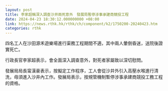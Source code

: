 ```yaml
---
layout: post
title: 李家超稱深入調查沙井兩死意外　發展局暫停涉事承建商競投工程
date: 2024-04-23 18:30:12.000000000 +08:00
link: https://news.rthk.hk/rthk/ch/component/k2/1750200-20240423.htm
categories: rthk
---
```


四名工人在沙田源禾遊樂場進行渠務工程期間不適，其中兩人暈倒昏迷，送院後證實死亡。

行政長官李家超表示，會全面深入調查意外，對死者家屬致以深切慰問。

發展局局長甯漢豪表示，按擬定工作程序，工人會從沙井外引入高壓水喉進行清洗，毋須進入沙井內工作。發展局表示，按規管機制暫停涉事承建商競投工務工程的資格。
